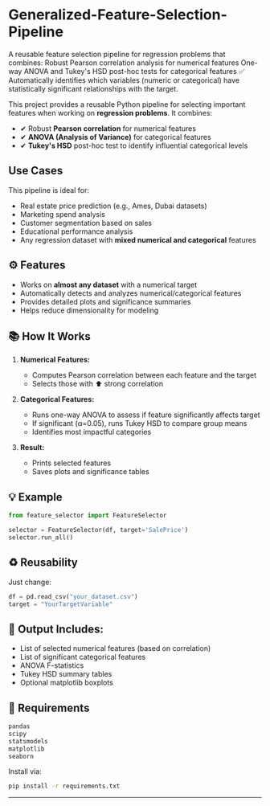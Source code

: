 # Generalized-Feature-Selection-Pipeline
A reusable feature selection pipeline for regression problems that combines: Robust Pearson correlation analysis for numerical features One-way ANOVA and Tukey's HSD post-hoc tests for categorical features ✅ Automatically identifies which variables (numeric or categorical) have statistically significant relationships with the target.


This project provides a reusable Python pipeline for selecting important features when working on **regression problems**. It combines:

* ✔ Robust **Pearson correlation** for numerical features
* ✔ **ANOVA (Analysis of Variance)** for categorical features
* ✔ **Tukey's HSD** post-hoc test to identify influential categorical levels

## Use Cases

This pipeline is ideal for:

* Real estate price prediction (e.g., Ames, Dubai datasets)
* Marketing spend analysis
* Customer segmentation based on sales
* Educational performance analysis
* Any regression dataset with **mixed numerical and categorical** features

## ⚙️ Features

* Works on **almost any dataset** with a numerical target
* Automatically detects and analyzes numerical/categorical features
* Provides detailed plots and significance summaries
* Helps reduce dimensionality for modeling


## 📚 How It Works

1. **Numerical Features:**

   * Computes Pearson correlation between each feature and the target
   * Selects those with ⬆️ strong correlation

2. **Categorical Features:**

   * Runs one-way ANOVA to assess if feature significantly affects target
   * If significant (α=0.05), runs Tukey HSD to compare group means
   * Identifies most impactful categories

3. **Result:**

   * Prints selected features
   * Saves plots and significance tables


## 💡 Example

```python
from feature_selector import FeatureSelector

selector = FeatureSelector(df, target='SalePrice')
selector.run_all()
```


## ♻️ Reusability

Just change:

```python
df = pd.read_csv("your_dataset.csv")
target = "YourTargetVariable"
```


## 📄 Output Includes:

* List of selected numerical features (based on correlation)
* List of significant categorical features
* ANOVA F-statistics
* Tukey HSD summary tables
* Optional matplotlib boxplots

## 📝 Requirements

```bash
pandas
scipy
statsmodels
matplotlib
seaborn
```

Install via:

```bash
pip install -r requirements.txt
```

---


